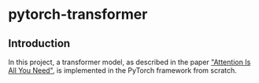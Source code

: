 # pytorch-transformer

## Introduction
In this project, a transformer model, as described in the paper ["Attention Is All You Need"](https://arxiv.org/abs/1706.03762), is implemented in the PyTorch framework from scratch.
